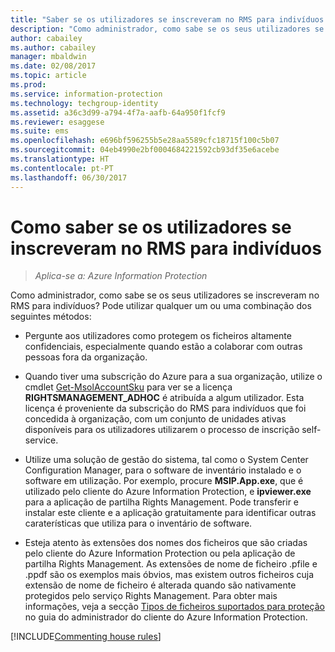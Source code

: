 ```yaml
---
title: "Saber se os utilizadores se inscreveram no RMS para indivíduos – AIP"
description: "Como administrador, como sabe se os seus utilizadores se inscreveram no RMS para indivíduos? Pode utilizar qualquer um ou uma combinação dos métodos descritos neste artigo."
author: cabailey
ms.author: cabailey
manager: mbaldwin
ms.date: 02/08/2017
ms.topic: article
ms.prod: 
ms.service: information-protection
ms.technology: techgroup-identity
ms.assetid: a36c3d99-a794-4f7a-aafb-64a950f1fcf9
ms.reviewer: esaggese
ms.suite: ems
ms.openlocfilehash: e696bf596255b5e28aa5589cfc18715f100c5b07
ms.sourcegitcommit: 04eb4990e2bf0004684221592cb93df35e6acebe
ms.translationtype: HT
ms.contentlocale: pt-PT
ms.lasthandoff: 06/30/2017
---
```

# <a name="how-to-find-out-if-your-users-have-signed-up-for-rms-for-individuals"></a>Como saber se os utilizadores se inscreveram no RMS para indivíduos

>*Aplica-se a: Azure Information Protection*

Como administrador, como sabe se os seus utilizadores se inscreveram no RMS para indivíduos? Pode utilizar qualquer um ou uma combinação dos seguintes métodos:

-   Pergunte aos utilizadores como protegem os ficheiros altamente confidenciais, especialmente quando estão a colaborar com outras pessoas fora da organização.

-   Quando tiver uma subscrição do Azure para a sua organização, utilize o cmdlet [Get-MsolAccountSku](https://msdn.microsoft.com/library/azure/dn194118.aspx) para ver se a licença **RIGHTSMANAGEMENT_ADHOC** é atribuída a algum utilizador. Esta licença é proveniente da subscrição do RMS para indivíduos que foi concedida à organização, com um conjunto de unidades ativas disponíveis para os utilizadores utilizarem o processo de inscrição self-service.

-   Utilize uma solução de gestão do sistema, tal como o System Center Configuration Manager, para o software de inventário instalado e o software em utilização. Por exemplo, procure **MSIP.App.exe**, que é utilizado pelo cliente do Azure Information Protection, e **ipviewer.exe** para a aplicação de partilha Rights Management. Pode transferir e instalar este cliente e a aplicação gratuitamente para identificar outras caraterísticas que utiliza para o inventário de software.

-   Esteja atento às extensões dos nomes dos ficheiros que são criadas pelo cliente do Azure Information Protection ou pela aplicação de partilha Rights Management. As extensões de nome de ficheiro .pfile e .ppdf são os exemplos mais óbvios, mas existem outros ficheiros cuja extensão de nome de ficheiro é alterada quando são nativamente protegidos pelo serviço Rights Management. Para obter mais informações, veja a secção [Tipos de ficheiros suportados para proteção](../rms-client/client-admin-guide-file-types.md#file-types-supported-for-protection) no guia do administrador do cliente do Azure Information Protection.

[!INCLUDE[Commenting house rules](../includes/houserules.md)]